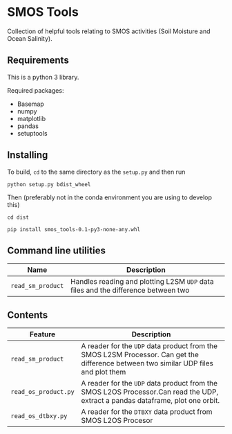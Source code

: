# SMOS Tools

Collection of helpful tools relating to SMOS activities (Soil Moisture and Ocean Salinity).

## Requirements

This is a python 3 library.

 Required packages:
- Basemap
- numpy
- matplotlib
- pandas
- setuptools

## Installing
To build, `cd` to the same directory as the `setup.py` and then run

`python setup.py bdist_wheel`

Then (preferably not in the conda environment you are using to develop this)

`cd dist`

`pip install smos_tools-0.1-py3-none-any.whl` 


## Command line utilities

| Name | Description |
|------|-------------|
|`read_sm_product`| Handles reading and plotting L2SM `UDP` data files and the difference between two|

## Contents

| Feature | Description |
|---------|-------------|
| `read_sm_product` | A reader for the `UDP` data product from the SMOS L2SM Processor. Can get the difference between two similar UDP files and plot them |
| `read_os_product.py` | A reader for the `UDP` data product from the SMOS L2OS Processor.Can read the UDP, extract a pandas dataframe, plot one orbit.|
|`read_os_dtbxy.py`| A reader for the `DTBXY` data product from SMOS L2OS Procesor